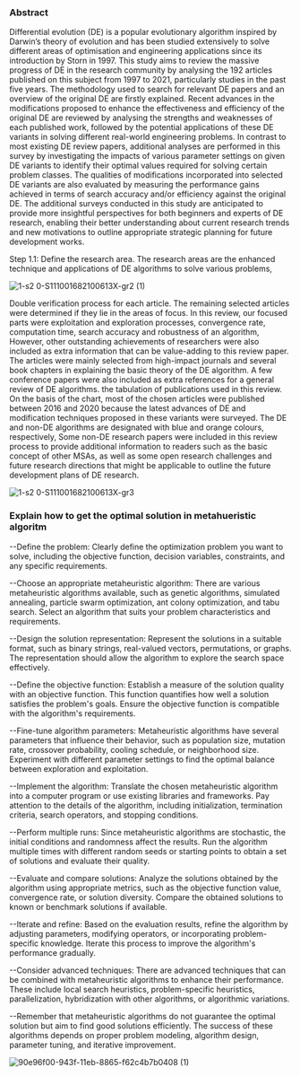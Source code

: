 ### Abstract
Differential evolution (DE) is a popular evolutionary algorithm inspired by Darwin’s theory of evolution and has been studied extensively to solve different areas of optimisation and engineering applications since its introduction by Storn in 1997. This study aims to review the massive progress of DE in the research community by analysing the 192 articles published on this subject from 1997 to 2021, particularly studies in the past five years. The methodology used to search for relevant DE papers and an overview of the original DE are firstly explained. Recent advances in the modifications proposed to enhance the effectiveness and efficiency of the original DE are reviewed by analysing the strengths and weaknesses of each published work, followed by the potential applications of these DE variants in solving different real-world engineering problems. In contrast to most existing DE review papers, additional analyses are performed in this survey by investigating the impacts of various parameter settings on given DE variants to identify their optimal values required for solving certain problem classes. The qualities of modifications incorporated into selected DE variants are also evaluated by measuring the performance gains achieved in terms of search accuracy and/or efficiency against the original DE. The additional surveys conducted in this study are anticipated to provide more insightful perspectives for both beginners and experts of DE research, enabling their better understanding about current research trends and new motivations to outline appropriate strategic planning for future development works.

Step 1.1: Define the research area. The research areas are the enhanced technique and applications of DE algorithms to solve various problems, 

![1-s2 0-S111001682100613X-gr2 (1)](https://github.com/yousefbaz12/Deep-Learning-demos/assets/106428761/1db8c4bd-c618-4eb0-88f1-2cdbc1f1358a)

Double verification process for each article. The remaining selected articles were determined if they lie in the areas of focus. In this review, our focused parts were exploitation and exploration processes, convergence rate, computation time, search accuracy and robustness of an algorithm, However, other outstanding achievements of researchers were also included as extra information that can be value-adding to this review paper. The articles were mainly selected from high-impact journals and several book chapters in explaining the basic theory of the DE algorithm. A few conference papers were also included as extra references for a general review of DE algorithms.  the tabulation of publications used in this review. On the basis of the chart, most of the chosen articles were published between 2016 and 2020 because the latest advances of DE and modification techniques proposed in these variants were surveyed. The DE and non-DE algorithms are designated with blue and orange colours, respectively, Some non-DE research papers were included in this review process to provide additional information to readers such as the basic concept of other MSAs, as well as some open research challenges and future research directions that might be applicable to outline the future development plans of DE research.

![1-s2 0-S111001682100613X-gr3](https://github.com/yousefbaz12/Deep-Learning-demos/assets/106428761/6ac92906-f1ff-4558-8cbb-ade240c1febb)

### Explain how to get the optimal solution in metahueristic algoritm

--Define the problem: Clearly define the optimization problem you want to solve, including the objective function, decision variables, constraints, and any specific requirements.

--Choose an appropriate metaheuristic algorithm: There are various metaheuristic algorithms available, such as genetic algorithms, simulated annealing, particle swarm optimization, ant colony optimization, and tabu search. Select an algorithm that suits your problem characteristics and requirements.

--Design the solution representation: Represent the solutions in a suitable format, such as binary strings, real-valued vectors, permutations, or graphs. The representation should allow the algorithm to explore the search space effectively.

--Define the objective function: Establish a measure of the solution quality with an objective function. This function quantifies how well a solution satisfies the problem's goals. Ensure the objective function is compatible with the algorithm's requirements.

--Fine-tune algorithm parameters: Metaheuristic algorithms have several parameters that influence their behavior, such as population size, mutation rate, crossover probability, cooling schedule, or neighborhood size. Experiment with different parameter settings to find the optimal balance between exploration and exploitation.

--Implement the algorithm: Translate the chosen metaheuristic algorithm into a computer program or use existing libraries and frameworks. Pay attention to the details of the algorithm, including initialization, termination criteria, search operators, and stopping conditions.

--Perform multiple runs: Since metaheuristic algorithms are stochastic, the initial conditions and randomness affect the results. Run the algorithm multiple times with different random seeds or starting points to obtain a set of solutions and evaluate their quality.

--Evaluate and compare solutions: Analyze the solutions obtained by the algorithm using appropriate metrics, such as the objective function value, convergence rate, or solution diversity. Compare the obtained solutions to known or benchmark solutions if available.

--Iterate and refine: Based on the evaluation results, refine the algorithm by adjusting parameters, modifying operators, or incorporating problem-specific knowledge. Iterate this process to improve the algorithm's performance gradually.

--Consider advanced techniques: There are advanced techniques that can be combined with metaheuristic algorithms to enhance their performance. These include local search heuristics, problem-specific heuristics, parallelization, hybridization with other algorithms, or algorithmic variations.

--Remember that metaheuristic algorithms do not guarantee the optimal solution but aim to find good solutions efficiently. The success of these algorithms depends on proper problem modeling, algorithm design, parameter tuning, and iterative improvement.

![90e96f00-943f-11eb-8865-f62c4b7b0408 (1)](https://github.com/yousefbaz12/Deep-Learning-demos/assets/106428761/a28b6614-b947-47cf-9a65-665113e63062)





